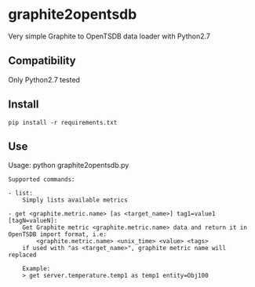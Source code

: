 # graphite2opentsdb
Very simple Graphite to OpenTSDB data loader with Python2.7

## Compatibility

Only Python2.7 tested
        
## Install

    pip install -r requirements.txt
 
## Use

Usage: python graphite2opentsdb.py <command> <args>

    Supported commands:

    - list:
        Simply lists available metrics

    - get <graphite.metric.name> [as <target_name>] tag1=value1 [tagN=valueN]:
        Get Graphite metric <graphite.metric.name> data and return it in OpenTSDB import format, i.e:
            <graphite.metric.name> <unix_time> <value> <tags>
        if used with "as <target_name>", graphite metric name will replaced

        Example:
        > get server.temperature.temp1 as temp1 entity=Obj100